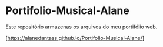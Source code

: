# Portifolio-Musical-Alane
 Este repositório armazenas os arquivos do meu portifólio web.

[https://alanedantass.github.io/Portifolio-Musical-Alane/]
